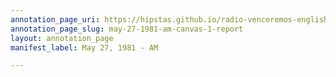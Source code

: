 ```yaml
---
annotation_page_uri: https://hipstas.github.io/radio-venceremos-english/annotations/may-27-1981-am-canvas-1-report.json
annotation_page_slug: may-27-1981-am-canvas-1-report
layout: annotation_page
manifest_label: May 27, 1981 - AM

---
```

